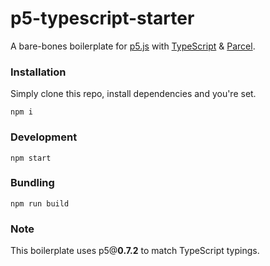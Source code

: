 # p5-typescript-starter

A bare-bones boilerplate for [p5.js](https://github.com/processing/p5.js) with [TypeScript](https://github.com/Microsoft/TypeScript) & [Parcel](https://github.com/parcel-bundler/parcel).

### Installation

Simply clone this repo, install dependencies and you're set.

`npm i`

### Development

`npm start`

### Bundling

`npm run build`

### Note

This boilerplate uses p5@**0.7.2** to match TypeScript typings.
